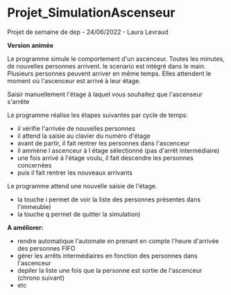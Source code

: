 # Projet_SimulationAscenseur
Projet de semaine de dep - 24/06/2022 - Laura Levraud

**Version animée**

Le programme simule le comportement d'un ascenceur.
Toutes les minutes, de nouvelles personnes arrivent.
le scenario est intégré dans le main. Plusieurs personnes
peuvent arriver en même temps. Elles attendent le moment
où l'ascenceur est arrivé à leur étage.

Saisir manuellement l'étage à laquel vous souhaitez que l'ascenseur s'arrête

Le programme réalise les étapes suivantes par cycle de temps:
- il vérifie l'arrivée de nouvelles personnes
- il attend la saisie au clavier du numéro d'étage
- avant de partir, il fait rentrer les personnes dans l'ascenceur
- il ammène l ascenceur à l étage sélectionné (pas d'arrêt intermédiaire)
- une fois arrivé à l'étage voulu, il fait descendre les personnes concernées
- puis il fait rentrer les nouveaux arrivants

Le programme attend une nouvelle saisie de l'étage.
- la touche i permet de voir la liste des personnes présentes dans l'immeuble)
- la touche q permet de quitter la simulation)

**A améliorer:**

- rendre automatique l'automate en prenant en compte l'heure d'arrivée des personnes FIFO
- gérer les arrêts intermédiaires en fonction des personnes dans l'ascenceur
- depiler la liste une fois que la personne est sortie de l'ascenceur (chrono suivant)
- etc
